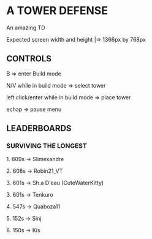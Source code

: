 # A TOWER DEFENSE

An amazing TD

Expected screen width and height |=> 1366px by 768px


## CONTROLS

B										=> enter Build mode

N/V while in build mode					=> select tower

left click/enter while in build mode	=> place tower

echap									=> pause menu


## LEADERBOARDS
### SURVIVING THE LONGEST

1\. 609s -> Slimexandre

2\. 608s -> Robin21_VT

3\. 601s -> Sh.a D'eau (CuteWaterKitty)

3\. 601s -> Tenkuro

4\. 547s -> Quaboza11

5\. 152s -> Sinj

6\. 150s -> Kis
